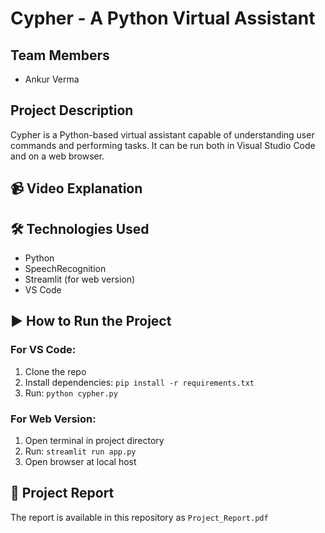 # Cypher - A Python Virtual Assistant

## Team Members
- Ankur Verma

## Project Description
Cypher is a Python-based virtual assistant capable of understanding user commands and performing tasks. It can be run both in Visual Studio Code and on a web browser.

## 📹 Video Explanation


## 🛠 Technologies Used
- Python
- SpeechRecognition
- Streamlit (for web version)
- VS Code

## ▶️ How to Run the Project

### For VS Code:
1. Clone the repo
2. Install dependencies: `pip install -r requirements.txt`
3. Run: `python cypher.py`

### For Web Version:
1. Open terminal in project directory
2. Run: `streamlit run app.py`
3. Open browser at local host

## 📄 Project Report
The report is available in this repository as `Project_Report.pdf`
